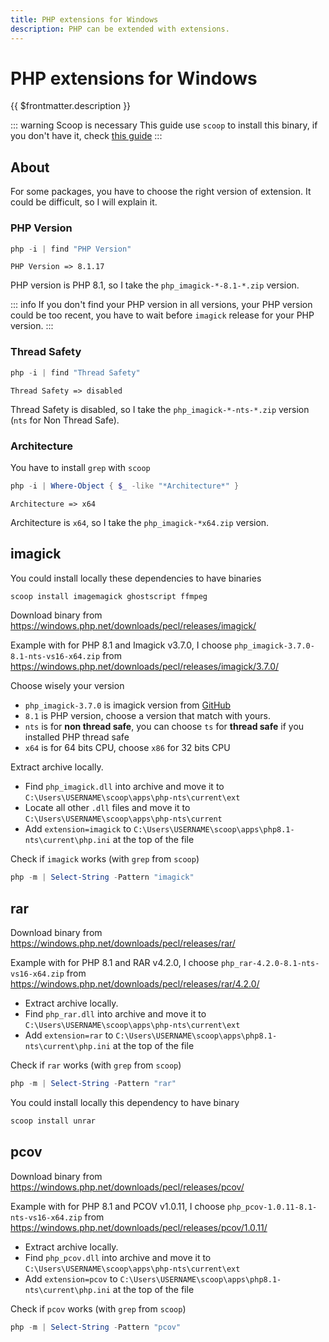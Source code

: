 ```yaml
---
title: PHP extensions for Windows
description: PHP can be extended with extensions.
---
```


# PHP extensions for Windows

{{ $frontmatter.description }}

::: warning Scoop is necessary
This guide use `scoop` to install this binary, if you don't have it, check [this guide](/systems/windows/scoop)
:::

## About

For some packages, you have to choose the right version of extension. It could be difficult, so I will explain it.

### PHP Version

```ps1
php -i | find "PHP Version"
```

```[output]
PHP Version => 8.1.17
```

PHP version is PHP 8.1, so I take the `php_imagick-*-8.1-*.zip` version.

::: info
If you don't find your PHP version in all versions, your PHP version could be too recent, you have to wait before `imagick` release for your PHP version.
:::

### Thread Safety

```ps1
php -i | find "Thread Safety"
```

```ps1:output
Thread Safety => disabled
```

Thread Safety is disabled, so I take the `php_imagick-*-nts-*.zip` version (`nts` for Non Thread Safe).

### Architecture

You have to install `grep` with `scoop`

```ps1
php -i | Where-Object { $_ -like "*Architecture*" }
```

```ps1:output
Architecture => x64
```

Architecture is `x64`, so I take the `php_imagick-*x64.zip` version.

## imagick

You could install locally these dependencies to have binaries

```ps1
scoop install imagemagick ghostscript ffmpeg
```

Download binary from <https://windows.php.net/downloads/pecl/releases/imagick/>

Example with for PHP 8.1 and Imagick v3.7.0, I choose `php_imagick-3.7.0-8.1-nts-vs16-x64.zip` from <https://windows.php.net/downloads/pecl/releases/imagick/3.7.0/>

Choose wisely your version

- `php_imagick-3.7.0` is imagick version from [GitHub](https://github.com/Imagick/imagick)
- `8.1` is PHP version, choose a version that match with yours.
- `nts` is for **non thread safe**, you can choose `ts` for **thread safe** if you installed PHP thread safe
- `x64` is for 64 bits CPU, choose `x86` for 32 bits CPU

Extract archive locally.

- Find `php_imagick.dll` into archive and move it to `C:\Users\USERNAME\scoop\apps\php-nts\current\ext`
- Locate all other `.dll` files and move it to `C:\Users\USERNAME\scoop\apps\php-nts\current`
- Add `extension=imagick` to `C:\Users\USERNAME\scoop\apps\php8.1-nts\current\php.ini` at the top of the file

Check if `imagick` works (with `grep` from `scoop`)

```ps1
php -m | Select-String -Pattern "imagick"
```

## rar

Download binary from <https://windows.php.net/downloads/pecl/releases/rar/>

Example with for PHP 8.1 and RAR v4.2.0, I choose `php_rar-4.2.0-8.1-nts-vs16-x64.zip` from <https://windows.php.net/downloads/pecl/releases/rar/4.2.0/>

- Extract archive locally.
- Find `php_rar.dll` into archive and move it to `C:\Users\USERNAME\scoop\apps\php-nts\current\ext`
- Add `extension=rar` to `C:\Users\USERNAME\scoop\apps\php8.1-nts\current\php.ini` at the top of the file

Check if `rar` works (with `grep` from `scoop`)

```ps1
php -m | Select-String -Pattern "rar"
```

You could install locally this dependency to have binary

```ps1
scoop install unrar
```

## pcov

Download binary from <https://windows.php.net/downloads/pecl/releases/pcov/>

Example with for PHP 8.1 and PCOV v1.0.11, I choose `php_pcov-1.0.11-8.1-nts-vs16-x64.zip` from <https://windows.php.net/downloads/pecl/releases/pcov/1.0.11/>

- Extract archive locally.
- Find `php_pcov.dll` into archive and move it to `C:\Users\USERNAME\scoop\apps\php-nts\current\ext`
- Add `extension=pcov` to `C:\Users\USERNAME\scoop\apps\php8.1-nts\current\php.ini` at the top of the file

Check if `pcov` works (with `grep` from `scoop`)

```ps1
php -m | Select-String -Pattern "pcov"
```
